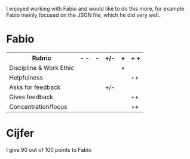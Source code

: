 I enjoyed working with Fabio and would like to do this more, for example Fabio mainly focused on the JSON file, which he did very well.

<h1> Fabio </h1>

<table>
<tr>
    <th>Rubric</th>
    <th>- -</th>
    <th>-</th>
    <th>+/-</th>
    <th>+</th>
    <th>+ +</th>
</tr>
<tr>
    <td>Discipline & Work Ethic</td>
    <td></td>
    <td></td>
    <td></td>
    <td>+</td>
    <td></td>
</tr>
<tr>
    <td>Helpfulness</td>
    <td></td>
    <td></td>
    <td></td>
    <td></td>
    <td>++</td>
</tr>
<tr>
    <td>Asks for feedback</td>
    <td></td>
    <td></td>
    <td>+/-</td>
    <td></td>
    <td></td>
</tr>
<tr>
    <td>Gives feedback</td>
    <td></td>
    <td></td>
    <td></td>
    <td></td>
    <td>++</td>
</tr>
<tr>
    <td>Concentration/focus</td>
    <td></td>
    <td></td>
    <td></td>
    <td></td>
    <td>++</td>
</tr>
</table>
<h1>Cijfer</h1>

I give 90 out of 100 points to Fabio
